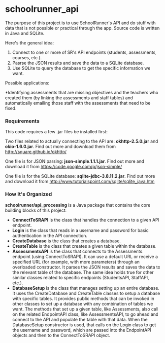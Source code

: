 # schoolrunner_api
The purpose of this project is to use SchoolRunner's API and do stuff with data that is not possible or practical through the app.  Source code is written in Java and SQLite.

Here's the general idea:

1. Connect to one or more of SR's API endpoints (students, assessments, courses, etc.).
2. Pasrse the JSON results and save the data to a SQLite database.
3. Use SQLite to query the database to get the specific information we want.

Possible applications:

*Identifying assessments that are missing objectives and the teachers who created them (by linking the assessments and staff tables) and automatically emailing those staff with the assessments that need to be fixed.

### Requirements
This code requires a few .jar files be installed first:

Two files related to actually connecting to the API are: **okhttp-2.5.0.jar** and **okio-1.6.0.jar**.  Find out more and download them from http://square.github.io/okhttp/

One file is for JSON parsing: **json-simple.1.1.1.jar**.  Find out more and download it from https://code.google.com/p/json-simple/

One file is for the SQLite database: **sqlite-jdbc-3.8.11.2.jar**.  Find out more and download it from http://www.tutorialspoint.com/sqlite/sqlite_java.htm

### How It's Organized
**schoolrunner/api_processing** is a Java package that contains the core building blocks of this project:

* **ConnectToSRAPI** is the class that handles the connection to a given API endpoint.
* **Login** is the class that reads in a username and password for basic authentication in the API connection.
* **CreateDatabase** is the class that creates a database.
* **CreateTable** is the class that creates a given table within the database.
* **AssessmentsAPI** is the class that connects to the Assessments endpoint (using ConnectToSRAPI).  It can use a default URL or receive a specified URL (for example, with more parameters) through an overloaded constructor.  It parses the JSON results and saves the data to the relevant table of the database.  The same idea holds true for other similar classes related to specific endpoints (StudentsAPI, StaffAPI, etc.).
* **DatabaseSetup** is the class that manages setting up an entire database.  It uses the CreateDatabase and CreateTable classes to setup a database with specific tables.  It provides public methods that can be invoked in other classes to set up a database with any combination of tables we want.  The methods that set up a given table, like Assessments, also call on the related EndpointAPI class, like AssessmentsAPI, to go ahead and connect to the API and populate the table with that data.  When the DatabaseSetup constructor is used, that calls on the Login class to get the username and password, which are passed into the EndpointAPI objects and then to the ConnectToSRAPI object.
